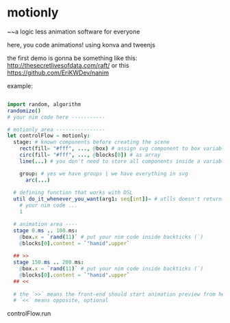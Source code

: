 # motionly
~~a logic less animation software for everyone

here, you code animations!
using konva and tweenjs

the first demo is gonna be something like this:
http://thesecretlivesofdata.com/raft/
or this https://github.com/EriKWDev/nanim

example: 
```nim

import random, algorithm
randomize()
# your nim code here -----------

# motionly area ----------------
let controlFlow = motionly:
  stage: # known components before creating the scene
    rect(fill= "#fff", ..., @box) # assign svg component to box variable
    circ(fill= "#fff", ..., @blocks[0]) # as array
    line(...) # you don't need to store all components inside a variable

    group: # yes we have groups | we have everything in svg
      arc(...)  
  
  # defining function that works with DSL
  util do_it_whenever_you_want(arg1: seq[int])= # utlls doesn't return anything
    # your nim code ...
    1

  # animation area ----
  stage 0.ms .. 100.ms:
    @box.x = `rand(11)` # put your nim code inside backticks (`)
    @blocks[0].content = `"hamid".upper`
    
  ## >>
  stage 150.ms .. 200.ms:
    @box.x = `rand(11)` # put your nim code inside backticks (`)
    @blocks[0].content = `"hamid".upper`
  ## <<
  
  # the `>>` means the front-end should start animation preview from here
  # `<<` means opposite, optional
```

controlFlow.run
